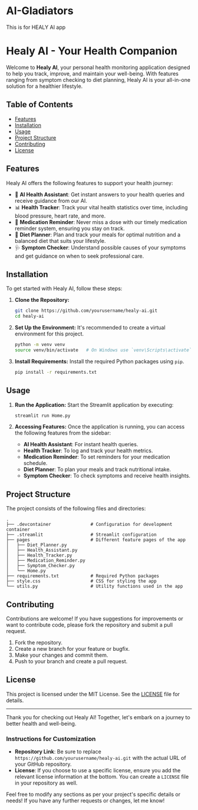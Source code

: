 # AI-Gladiators
This is for HEALY AI app

# Healy AI - Your Health Companion

Welcome to **Healy AI**, your personal health monitoring application designed to help you track, improve, and maintain your well-being. With features ranging from symptom checking to diet planning, Healy AI is your all-in-one solution for a healthier lifestyle.

## Table of Contents
- [Features](#features)
- [Installation](#installation)
- [Usage](#usage)
- [Project Structure](#project-structure)
- [Contributing](#contributing)
- [License](#license)

## Features
Healy AI offers the following features to support your health journey:
- 🤖 **AI Health Assistant**: Get instant answers to your health queries and receive guidance from our AI.
- 📊 **Health Tracker**: Track your vital health statistics over time, including blood pressure, heart rate, and more.
- 💊 **Medication Reminder**: Never miss a dose with our timely medication reminder system, ensuring you stay on track.
- 🍎 **Diet Planner**: Plan and track your meals for optimal nutrition and a balanced diet that suits your lifestyle.
- 🩺 **Symptom Checker**: Understand possible causes of your symptoms and get guidance on when to seek professional care.

## Installation
To get started with Healy AI, follow these steps:

1. **Clone the Repository:**
   ```bash
   git clone https://github.com/yourusername/healy-ai.git
   cd healy-ai
   ```

2. **Set Up the Environment:**
   It's recommended to create a virtual environment for this project.
   ```bash
   python -m venv venv
   source venv/bin/activate   # On Windows use `venv\Scripts\activate`
   ```

3. **Install Requirements:**
   Install the required Python packages using `pip`.
   ```bash
   pip install -r requirements.txt
   ```

## Usage
1. **Run the Application:**
   Start the Streamlit application by executing:
   ```bash
   streamlit run Home.py
   ```

2. **Accessing Features:**
   Once the application is running, you can access the following features from the sidebar:
   - **AI Health Assistant**: For instant health queries.
   - **Health Tracker**: To log and track your health metrics.
   - **Medication Reminder**: To set reminders for your medication schedule.
   - **Diet Planner**: To plan your meals and track nutritional intake.
   - **Symptom Checker**: To check symptoms and receive health insights.

## Project Structure
The project consists of the following files and directories:

```
.
├── .devcontainer               # Configuration for development container
├── .streamlit                  # Streamlit configuration
├── pages                       # Different feature pages of the app
│   ├── Diet_Planner.py
│   ├── Health_Assistant.py
│   ├── Health_Tracker.py
│   ├── Medication_Reminder.py
│   ├── Symptom_Checker.py
│   └── Home.py
├── requirements.txt            # Required Python packages
├── style.css                   # CSS for styling the app
└── utils.py                    # Utility functions used in the app
```

## Contributing
Contributions are welcome! If you have suggestions for improvements or want to contribute code, please fork the repository and submit a pull request.

1. Fork the repository.
2. Create a new branch for your feature or bugfix.
3. Make your changes and commit them.
4. Push to your branch and create a pull request.

## License
This project is licensed under the MIT License. See the [LICENSE](LICENSE) file for details.

---

Thank you for checking out Healy AI! Together, let's embark on a journey to better health and well-being.

### Instructions for Customization

- **Repository Link**: Be sure to replace `https://github.com/yourusername/healy-ai.git` with the actual URL of your GitHub repository.
- **License**: If you choose to use a specific license, ensure you add the relevant license information at the bottom. You can create a `LICENSE` file in your repository as well.

Feel free to modify any sections as per your project's specific details or needs! If you have any further requests or changes, let me know!
